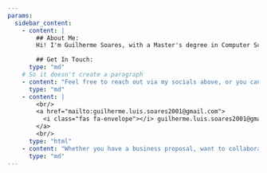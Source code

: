 ```yaml
---
params:
  sidebar_content:
    - content: |
        ## About Me:
        Hi! I'm Guilherme Soares, with a Master's degree in Computer Science and Engineering from Instituto Superior Técnico, Portugal. I'm passionate about [mention areas of interest or expertise], and I enjoy working on [mention projects or fields you're involved in].

        ## Get In Touch:
      type: "md"
    # So it doesn't create a paragraph
    - content: "Feel free to reach out via my socials above, or you can email me directly:\n"
      type: "md"
    - content: |
        <br/>
        <a href="mailto:guilherme.luis.soares2001@gmail.com">
          <i class="fas fa-envelope"></i> guilherme.luis.soares2001@gmail.com 
        </a>
        <br/>
      type: "html"
    - content: "Whether you have a business proposal, want to collaborate on a project, want discuss some topic or just want to say hi-- I'd love to hear from you!"
      type: "md"
---
```

